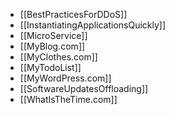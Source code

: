 - [[BestPracticesForDDoS]]
- [[InstantiatingApplicationsQuickly]]
- [[MicroService]]
- [[MyBlog.com]]
- [[MyClothes.com]]
- [[MyTodoList]]
- [[MyWordPress.com]]
- [[SoftwareUpdatesOffloading]]
- [[WhatIsTheTime.com]]